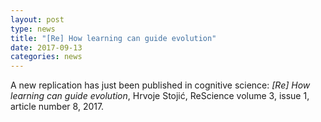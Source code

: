 ```yaml
---
layout: post
type: news
title: "[Re] How learning can guide evolution"
date: 2017-09-13
categories: news
---
```


A new replication has just been published in cognitive science: *[Re]
How learning can guide evolution*, Hrvoje Stojić, ReScience volume 3,
issue 1, article number 8, 2017.

